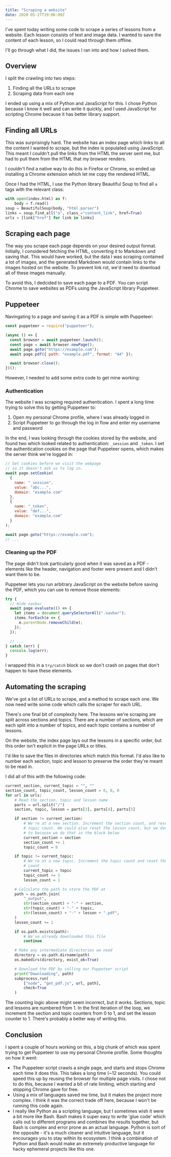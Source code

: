 ```yaml
---
title: "Scraping a website"
date: 2020-05-27T19:06:09Z
---
```


I've spent today writing some code to scrape a series of lessons from a website.
Each lesson consists of text and image data. I wanted to save the content of
each lesson, so I could read through them offline.

I'll go through what I did, the issues I ran into and how I solved them.

## Overview

I split the crawling into two steps:

1. Finding all the URLs to scrape
2. Scraping data from each one

I ended up using a mix of Python and JavaScript for this. I chose Python because
I know it well and can write it quickly, and I used JavaScript for scripting
Chrome because it has better library support.

## Finding all URLs

This was surprisingly hard. The website has an index page which links to all the
content I wanted to scrape, but the index is populated using JavaScript. This
meant I couldn't pull the links from the HTML the server sent me, but had to
pull them from the HTML that my browser renders.

I couldn't find a native way to do this in Firefox or Chrome, so ended up
installing a Chrome extension which let me copy the rendered HTML.

Once I had the HTML, I use the Python library Beautiful Soup to find all `a`
tags with the relevant class:

```python
with open(index.html) as f:
    body = f.read()
soup = BeautifulSoup(body, "html.parser")
links = soup.find_all("a", class_="content_link", href=True)
urls = [link["href"] for link in links]
```

## Scraping each page

The way you scrape each page depends on your desired output format. Initially, I
considered fetching the HTML, converting it to Markdown and saving that. This
would have worked, but the data I was scraping contained a lot of images, and
the generated Markdown would contain links to the images hosted on the website.
To prevent link rot, we'd need to download all of these images manually.

To avoid this, I dedcided to save each page to a PDF. You can script Chrome to
save websites as PDFs using the JavaScript library Puppeteer.

## Puppeteer

Navingating to a page and saving it as a PDF is simple with Puppeteer:

```javascript
const puppeteer = require("puppeteer");

(async () => {
  const browser = await puppeteer.launch();
  const page = await browser.newPage();
  await page.goto("https://example.com");
  await page.pdf({ path: "example.pdf", format: "A4" });

  await browser.close();
})();
```

However, I needed to add some extra code to get mine working:

### Authentication

The website I was scraping required authentication. I spent a long time trying
to solve this by getting Puppeteer to:

1. Open my personal Chrome profile, where I was already logged in
2. Script Puppeteer to go through the log in flow and enter my username and
   password

In the end, I was looking through the cookies stored by the website, and found
two which looked related to authentication: `_session` and `_token`. I set the
authentication cookies on the page that Puppeteer opens, which makes the server
think we're logged in:

```javascript
// Set cookies before we visit the webpage
// so it doesn't ask us to log in.
await page.setCookie(
  {
    name: "_session",
    value: "abc...",
    domain: "example.com"
  },
  {
    name: "_token",
    value: "def...",
    domain: "example.com"
  }
);

await page.goto("https://example.com");
// ...
```

### Cleaning up the PDF

The page didn't look particularly good when it was saved as a PDF - elements
like the header, navigation and footer were present and I didn't want them to
be.

Puppeteer lets you run arbitrary JavaScript on the website before saving the
PDF, which you can use to remove those elements:

```javascript
try {
  // Hide navbar
  await page.evaluate(() => {
    let items = document.querySelectorAll(".navbar");
    items.forEach(e => {
      e.parentNode.removeChild(e);
    });
  });

  // ...
} catch (err) {
  console.log(err);
}
```

I wrapped this in a `try/catch` block so we don't crash on pages that don't
happen to have these elements.

## Automating the scraping

We've got a list of URLs to scrape, and a method to scrape each one. We now need
write some code which calls the scraper for each URL.

There's one final bit of complexity here. The lessons we're scraping are split
across sections and topics. There are a number of sections, which are each split
into a number of topics, and each topic contains a number of lessons.

On the website, the index page lays out the lessons in a specific order, but
this order isn't explicit in the page URLs or titles.

I'd like to save the files in directories which match this format. I'd also like
to number each section, topic and lesson to preserve the order they're meant to
be read in.

I did all of this with the following code:

```python
current_section, current_topic = "", ""
section_count, topic_count, lesson_count = 0, 0, 0
for url in urls:
    # Read the section, topic and lesson name
    parts = url.split("/")
    section, topic, lesson = parts[3], parts[4], parts[5]

    if section != current_section:
        # We're at a new section. Increment the section count, and reset the
        # topic count. We could also reset the lesson count, but we don't need
        # to because we do that in the block below
        current_section = section
        section_count += 1
        topic_count = 0

    if topic != current_topic:
        # We're at a new topic. Increment the topic count and reset the lesson
        # count
        current_topic = topic
        topic_count += 1
        lesson_count = 1

    # Calculate the path to store the PDF at
    path = os.path.join(
        "_output",
        str(section_count) + "-" + section,
        str(topic_count) + "-" + topic,
        str(lesson_count) + "-" + lesson + ".pdf",
    )
    lesson_count += 1

    if os.path.exists(path):
        # We've already downloaded this file
        continue

    # Make any intermediate directories we need
    directory = os.path.dirname(path)
    os.makedirs(directory, exist_ok=True)

    # Download the PDF by calling our Puppeteer script
    print("Downloading", path)
    subprocess.run(
        ["node", "get_pdf.js", url, path],
        check=True
    )
```

The counting logic above might seem incorrect, but it works. Sections, topic and
lessons are numbered from 1. In the first iteration of the loop, we increment
the section and topic counters from 0 to 1, and set the lesson counter to 1.
There's probably a better way of writing this.

## Conclusion

I spent a couple of hours working on this, a big chunk of which was spent trying
to get Puppeteer to use my personal Chrome profile. Some thoughts on how it
went:

- The Puppeteer script crawls a single page, and starts and stops Chrome each
  time it does this. This takes a long time (~12 seconds). You could speed this
  up by reusing the browser for multiple page visits. I chose not to do this,
  because I wanted a bit of rate limiting, which starting and stopping Chrome
  gave for free.
- Using a mix of languages saved me time, but it makes the project more complex.
  I think it was the correct trade off here, because I won't be running this
  code again.
- I really like Python as a scripting language, but I sometimes wish it were a
  bit more like Bash. Bash makes it super easy to write 'glue code' which calls
  out to different programs and combines the results together, but Bash is
  complex and error prone as an actual language. Python is sort of the
  opposite - it's a much cleaner and intuitive language, but it encourages you
  to stay within its ecosystem. I think a combination of Python and Bash would
  make an extremely productive language for hacky ephemeral projects like this
  one.

